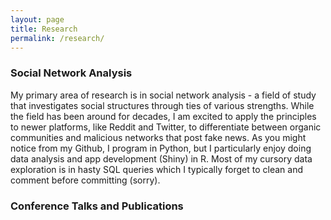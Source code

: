```yaml
---
layout: page
title: Research
permalink: /research/
---
```



### Social Network Analysis

My primary area of research is in social network analysis - a field of study that investigates social structures through ties of various strengths. While the field has been around for decades, I am excited to apply the principles to newer platforms, like Reddit and Twitter, to differentiate between organic communities and malicious networks that post fake news. As you might notice from my Github, I program in Python, but I particularly enjoy doing data analysis and app development (Shiny) in R. Most of my cursory data exploration is in hasty SQL queries which I typically forget to clean and comment before committing (sorry).

### Conference Talks and Publications
